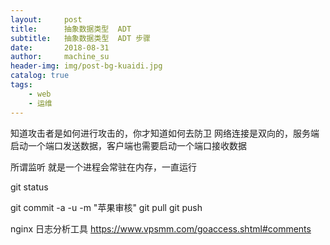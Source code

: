 ```yaml
---
layout:     post
title:      抽象数据类型  ADT
subtitle:   抽象数据类型  ADT 步骤
date:       2018-08-31
author:     machine_su
header-img: img/post-bg-kuaidi.jpg
catalog: true
tags:
    - web
    - 运维
---
```


知道攻击者是如何进行攻击的，你才知道如何去防卫
网络连接是双向的，服务端启动一个端口发送数据，客户端也需要启动一个端口接收数据

所谓监听  就是一个进程会常驻在内存，一直运行

git status

git commit -a -u -m "苹果审核"
git pull
git push

nginx 日志分析工具
https://www.vpsmm.com/goaccess.shtml#comments